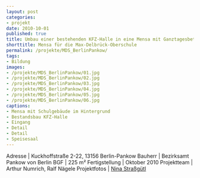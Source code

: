 ```yaml
---
layout: post
categories:
- projekt
date: 2010-10-01
published: true
title: Umbau einer bestehenden KFZ-Halle in eine Mensa mit Ganztagesbetrieb für die Max-Delbrück-Oberschule
shorttitle: Mensa für die Max-Delbrück-Oberschule
permalink: /projekte/MDS_BerlinPankow/
tags: 
- Bildung
images:
- /projekte/MDS_BerlinPankow/01.jpg
- /projekte/MDS_BerlinPankow/02.jpg
- /projekte/MDS_BerlinPankow/03.jpg
- /projekte/MDS_BerlinPankow/04.jpg
- /projekte/MDS_BerlinPankow/05.jpg
- /projekte/MDS_BerlinPankow/06.jpg
captions:
- Mensa mit Schulgebäude im Hintergrund
- Bestandsbau KFZ-Halle
- Eingang
- Detail
- Detail
- Speisesaal
---
```

Adresse	|	Kuckhoffstraße 2-22, 13156 Berlin-Pankow
Bauherr	|	Bezirksamt Pankow von Berlin
BGF		|	225 m²
Fertigstellung	|	Oktober 2010
Projektteam	|	Arthur Numrich, Ralf Nägele
Projektfotos	|	[Nina Straßgütl](http://www.ninastrg.de/)